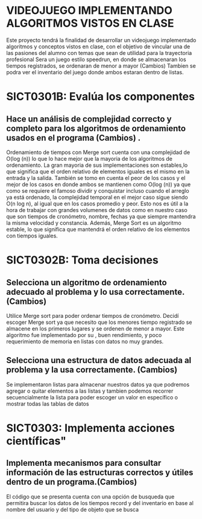 # VIDEOJUEGO IMPLEMENTANDO ALGORITMOS VISTOS EN CLASE
Este proyecto tendrá la finalidad de desarrollar un videojuego implementado algoritmos y conceptos vistos en clase, con el objetivo de vincular una de las pasiones del alumno con temas que sean de utilidad para la trayectoria profesional
Sera un juego estilo speedrun, en donde se almacenaran los tiempos registrados, se ordenaran de menor a mayor (Cambios) Tambien se podra ver el inventario del juego donde ambos estaran dentro de listas.
# SICT0301B: Evalúa los componentes

## Hace un análisis de complejidad correcto y completo para los algoritmos de ordenamiento usados en el programa (Cambios) .

Ordenamiento de tiempos con Merge sort cuenta con una complejidad de O(log (n)) lo que lo hace mejor que la mayoria de los algoritmos de ordenamiento. La gran mayoria de sus implementaciones son estables,lo que significa que el orden relativo de elementos iguales es el mismo en la entrada y la salida. También se tomo en cuenta el peor de los casos y el mejor de los casos en donde ambos se mantienen como O(log (n)) ya que como se requiere el famoso dividir y conquistar incluso cuando el arreglo ya está ordenado, la complejidad temporal en el mejor caso sigue siendo O(n log n), al igual que en los casos promedio y peor. Esto nos es útil a la hora de trabajar con grandes volumenes de datos como en nuestro caso que son tiempos de cronómetro, nombre, fechas ya que siempre mantendra la misma velocidad y constancia. Además, Merge Sort es un algoritmo estable, lo que significa que mantendrá el orden relativo de los elementos con tiempos iguales. 

# SICT0302B: Toma decisiones

## Selecciona un algoritmo de ordenamiento adecuado al problema y lo usa correctamente. (Cambios)
Utilice Merge sort para poder ordenar tiempos de cronómetro. Decidí escoger Merge sort ya que necesito que los menores tiempo registrado se almacene en los primeros lugares y se ordenen de menor a mayor. Este algoritmo fue implementado por su , buen rendimiento, y poco requerimiento de memoria en listas con datos no muy grandes. 

## Selecciona una estructura de datos adecuada al problema y la usa correctamente. (Cambios)
Se implementaron listas para almacenar nuestros datos ya que podremos agregar o quitar elementos a las listas y tambien podemos recorrer secuencialmente la lista para poder escoger un valor en específico o mostrar todas las tablas de datos

# SICT0303: Implementa acciones científicas"


## Implementa mecanismos para consultar información de las estructuras correctos y útiles dentro de un programa.(Cambios)

El código que se presenta cuenta con una opción de busqueda que permitira buscar los datos de los tiempos record y del inventario en base al nombre del usuario y del tipo de objeto que se busca
